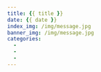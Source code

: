 ```yaml
---
title: {{ title }}
date: {{ date }}
index_img: /img/message.jpg
banner_img: /img/message.jpg
categories:
  - 
  - 
  - 
---
```

